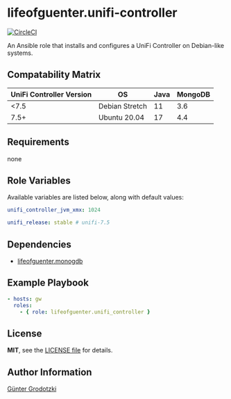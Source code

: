 # lifeofguenter.unifi-controller

[![CircleCI](https://dl.circleci.com/status-badge/img/gh/lifeofguenter/ansible-role-unifi-controller/tree/main.svg?style=svg)](https://dl.circleci.com/status-badge/redirect/gh/lifeofguenter/ansible-role-unifi-controller/tree/main)

An Ansible role that installs and configures a UniFi Controller on
Debian-like systems.

## Compatability Matrix

| UniFi Controller Version | OS             | Java | MongoDB |
|--------------------------|----------------|------|---------|
| <7.5                     | Debian Stretch | 11   | 3.6     |
| 7.5+                     | Ubuntu 20.04   | 17   | 4.4     |

## Requirements

none

## Role Variables

Available variables are listed below, along with default values:

```yaml
unifi_controller_jvm_xmx: 1024

unifi_release: stable # unifi-7.5
```

## Dependencies

- [lifeofguenter.monogdb](https://galaxy.ansible.com/lifeofguenter/mongodb)

## Example Playbook

```yaml
- hosts: gw
  roles:
    - { role: lifeofguenter.unifi_controller }
```
## License

**MIT**, see the [LICENSE file](LICENSE) for details.

## Author Information

[Günter Grodotzki](https://www.lifeofguenter.de)
